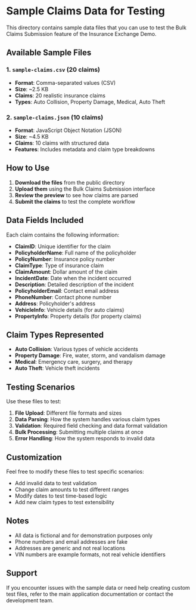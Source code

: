 # Sample Claims Data for Testing

This directory contains sample data files that you can use to test the Bulk Claims Submission feature of the Insurance Exchange Demo.

## Available Sample Files

### 1. `sample-claims.csv` (20 claims)
- **Format**: Comma-separated values (CSV)
- **Size**: ~2.5 KB
- **Claims**: 20 realistic insurance claims
- **Types**: Auto Collision, Property Damage, Medical, Auto Theft

### 2. `sample-claims.json` (10 claims)
- **Format**: JavaScript Object Notation (JSON)
- **Size**: ~4.5 KB
- **Claims**: 10 claims with structured data
- **Features**: Includes metadata and claim type breakdowns

## How to Use

1. **Download the files** from the public directory
2. **Upload them** using the Bulk Claims Submission interface
3. **Review the preview** to see how claims are parsed
4. **Submit the claims** to test the complete workflow

## Data Fields Included

Each claim contains the following information:

- **ClaimID**: Unique identifier for the claim
- **PolicyholderName**: Full name of the policyholder
- **PolicyNumber**: Insurance policy number
- **ClaimType**: Type of insurance claim
- **ClaimAmount**: Dollar amount of the claim
- **IncidentDate**: Date when the incident occurred
- **Description**: Detailed description of the incident
- **PolicyholderEmail**: Contact email address
- **PhoneNumber**: Contact phone number
- **Address**: Policyholder's address
- **VehicleInfo**: Vehicle details (for auto claims)
- **PropertyInfo**: Property details (for property claims)

## Claim Types Represented

- **Auto Collision**: Various types of vehicle accidents
- **Property Damage**: Fire, water, storm, and vandalism damage
- **Medical**: Emergency care, surgery, and therapy
- **Auto Theft**: Vehicle theft incidents

## Testing Scenarios

Use these files to test:

1. **File Upload**: Different file formats and sizes
2. **Data Parsing**: How the system handles various claim types
3. **Validation**: Required field checking and data format validation
4. **Bulk Processing**: Submitting multiple claims at once
5. **Error Handling**: How the system responds to invalid data

## Customization

Feel free to modify these files to test specific scenarios:

- Add invalid data to test validation
- Change claim amounts to test different ranges
- Modify dates to test time-based logic
- Add new claim types to test extensibility

## Notes

- All data is fictional and for demonstration purposes only
- Phone numbers and email addresses are fake
- Addresses are generic and not real locations
- VIN numbers are example formats, not real vehicle identifiers

## Support

If you encounter issues with the sample data or need help creating custom test files, refer to the main application documentation or contact the development team.
